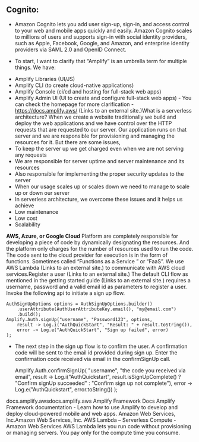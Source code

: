## Cognito:
- Amazon Cognito lets you add user sign-up, sign-in, and access control to your web and mobile apps quickly and easily. Amazon Cognito scales to millions of users and supports sign-in with social identity providers, such as Apple, Facebook, Google, and Amazon, and enterprise identity providers via SAML 2.0 and OpenID Connect.  


* To start, I want to clarify that “Amplify” is an umbrella term for multiple things. We have:

- Amplify Libraries (UI/JS)
- Amplify CLI (to create cloud-native applications)
- Amplify Console (ci/cd and hosting for full-stack web apps)
- Amplify Admin UI (UI to create and configure full-stack web apps) - You can check the homepage for more clarification - https://docs.amplify.aws/ (Links to an external site.)What is a serverless architecture? When we create a website traditionally we build and deploy the web applications and we have control over the HTTP requests that are requested to our server. Our application runs on that server and we are responsible for provisioning and managing the resources for it. But there are some issues,
- To keep the server up we get charged even when we are not serving any requests
- We are responsible for server uptime and server maintenance and its resources
- Also responsible for implementing the proper security updates to the server
- When our usage scales up or scales down we need to manage to scale up or down our server
- In serverless architecture, we overcome these issues and it helps us achieve
- Low maintenance
- Low cost
- Scalability


**AWS, Azure, or Google Cloud** Platform are completely responsible for developing a piece of code by dynamically designating the resources. And the platform only charges for the number of resources used to run the code. The code sent to the cloud provider for execution is in the form of functions. Sometimes called “Functions as a Service ” or “FaaS”. We use AWS Lambda (Links to an external site.) to communicate with AWS cloud services.Register a user (Links to an external site.) The default CLI flow as mentioned in the getting started guide (Links to an external site.) requires a username, password and a valid email id as parameters to register a user. Invoke the following api to initiate a sign up flow.

    AuthSignUpOptions options = AuthSignUpOptions.builder()
        .userAttribute(AuthUserAttributeKey.email(), "my@email.com")
        .build();
    Amplify.Auth.signUp("username", "Password123", options,
        result -> Log.i("AuthQuickStart", "Result: " + result.toString()),
        error -> Log.e("AuthQuickStart", "Sign up failed", error)
    );


- The next step in the sign up flow is to confirm the user. A confirmation code will be sent to the email id provided during sign up. Enter the confirmation code received via email in the confirmSignUp call.

    Amplify.Auth.confirmSignUp(
        "username",
        "the code you received via email",
        result -> Log.i("AuthQuickstart", result.isSignUpComplete() ? "Confirm signUp succeeded" : "Confirm sign up not complete"),
        error -> Log.e("AuthQuickstart", error.toString())
    );

docs.amplify.awsdocs.amplify.aws Amplify Framework Docs Amplify Framework documentation - Learn how to use Amplify to develop and deploy cloud-powered mobile and web apps. Amazon Web Services, Inc.Amazon Web Services, Inc. AWS Lambda – Serverless Compute - Amazon Web Services AWS Lambda lets you run code without provisioning or managing servers. You pay only for the compute time you consume.

